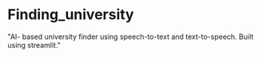 # Finding_university
"AI- based university finder using speech-to-text and text-to-speech. Built using streamlit."
